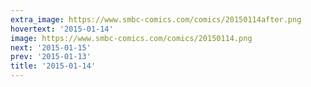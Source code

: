 ```yaml
---
extra_image: https://www.smbc-comics.com/comics/20150114after.png
hovertext: '2015-01-14'
image: https://www.smbc-comics.com/comics/20150114.png
next: '2015-01-15'
prev: '2015-01-13'
title: '2015-01-14'
---
```

